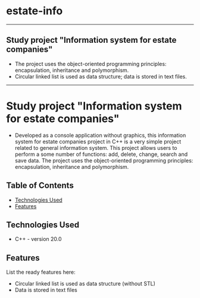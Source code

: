 # estate-info
---
## Study project "Information system for estate companies"
* The project uses the object-oriented programming principles: encapsulation, inheritance and polymorphism. 
* Circular linked list is used as data structure; data is stored in text files.
---
# Study project "Information system for estate companies"
* Developed as a console application without graphics, this information system for estate companies project in C++ is a very simple project related to general information system. This project allows users to perform a some number of functions: add, delete, change, search and save data. The project uses the object-oriented programming principles: encapsulation, inheritance and polymorphism.

## Table of Contents
* [Technologies Used](#technologies-used)
* [Features](#features)


## Technologies Used
- C++ - version 20.0


## Features
List the ready features here:
- Circular linked list is used as data structure (without STL)
- Data is stored in text files
